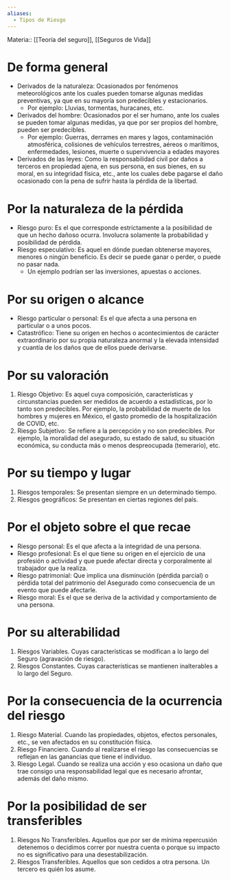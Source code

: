 ```yaml
---
aliases:
  - Tipos de Riesgo
---
```

Materia:: [[Teoría del seguro]], [[Seguros de Vida]]
# De forma general 
- Derivados de la naturaleza: Ocasionados por fenómenos meteorológicos ante los cuales pueden tomarse algunas medidas preventivas, ya que en su mayoría son predecibles y estacionarios. 
	- Por ejemplo: Lluvias, tormentas, huracanes, etc. 
- Derivados del hombre: Ocasionados por el ser humano, ante los cuales se pueden tomar algunas medidas, ya que por ser propios del hombre, pueden ser predecibles. 
	- Por ejemplo: Guerras, derrames en mares y lagos, contaminación atmosférica, colisiones de vehículos terrestres, aéreos o marítimos, enfermedades, lesiones, muerte o supervivencia a edades mayores
- Derivados de las leyes: Como la responsabilidad civil por daños a terceros en propiedad ajena, en sus persona, en sus bienes, en su moral, en su integridad física, etc., ante los cuales debe pagarse el daño ocasionado con la pena de sufrir hasta la pérdida de la libertad.
# Por la naturaleza de la pérdida 
- Riesgo puro: Es el que corresponde estrictamente a la posibilidad de que un hecho dañoso ocurra. Involucra solamente la probabilidad y posibilidad de pérdida. 
- Riesgo especulativo: Es aquel en dónde puedan obtenerse mayores, menores o ningún beneficio. Es decir se puede ganar o perder, o puede no pasar nada. 
	- Un ejemplo podrían ser las inversiones, apuestas o acciones. 
# Por su origen o alcance 
- Riesgo particular o personal: Es el que afecta a una persona en particular o a unos pocos. 
- Catastrófico: Tiene su origen en hechos o acontecimientos de carácter extraordinario por su propia naturaleza anormal y la elevada intensidad y cuantía de los daños que de ellos puede derivarse. 
# Por su valoración 
1. Riesgo Objetivo: Es aquel cuya composición, características y circunstancias pueden ser medidos de acuerdo a estadísticas, por lo tanto son predecibles. Por ejemplo, la probabilidad de muerte de los hombres y mujeres en México, el gasto promedio de la hospitalización de COVID, etc. 
2. Riesgo Subjetivo: Se refiere a la percepción y no son predecibles. Por ejemplo, la moralidad del asegurado, su estado de salud, su situación económica, su conducta más o menos despreocupada (temerario), etc. 
# Por su tiempo y lugar 
1. Riesgos temporales: Se presentan siempre en un determinado tiempo.
2. Riesgos geográficos: Se presentan en ciertas regiones del país. 
# Por el objeto sobre el que recae 
- Riesgo personal: Es el que afecta a la integridad de una persona. 
- Riesgo profesional: Es el que tiene su origen en el ejercicio de una profesión o actividad y que puede afectar directa y corporalmente al trabajador que la realiza. 
- Riesgo patrimonial: Que implica una disminución (pérdida parcial) o pérdida total del patrimonio del Asegurado como consecuencia de un evento que puede afectarle. 
- Riesgo moral: Es el que se deriva de la actividad y comportamiento de una persona. 
# Por su alterabilidad 
1. Riesgos Variables. Cuyas características se modifican a lo largo del Seguro (agravación de riesgo).
2. Riesgos Constantes. Cuyas características se mantienen inalterables a lo largo del Seguro.
# Por la consecuencia de la ocurrencia del riesgo 
1. Riesgo Material. Cuando las propiedades, objetos, efectos personales, etc., se ven afectados en su constitución física.
2. Riesgo Financiero. Cuando al realizarse el riesgo las consecuencias se reflejan en las ganancias que tiene el individuo.
3. Riesgo Legal. Cuando se realiza una acción y eso ocasiona un daño que trae consigo una responsabilidad legal que es necesario afrontar, además del daño mismo.
# Por la posibilidad de ser transferibles
1. Riesgos No Transferibles. Aquellos que por ser de mínima repercusión detenemos o decidimos correr por nuestra cuenta o porque su impacto no es significativo para una desestabilización.
2. Riesgos Transferibles. Aquellos que son cedidos a otra persona. Un tercero es quién los asume.
